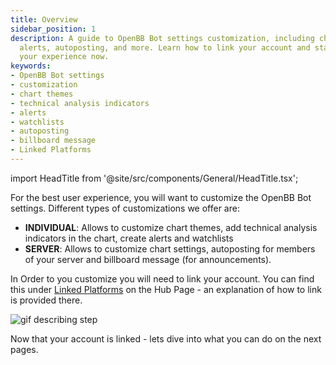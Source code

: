 ```yaml
---
title: Overview
sidebar_position: 1
description: A guide to OpenBB Bot settings customization, including chart themes,
  alerts, autoposting, and more. Learn how to link your account and start personalizing
  your experience now.
keywords:
- OpenBB Bot settings
- customization
- chart themes
- technical analysis indicators
- alerts
- watchlists
- autoposting
- billboard message
- Linked Platforms
---
```


import HeadTitle from '@site/src/components/General/HeadTitle.tsx';

<HeadTitle title="Overview - Customizing - Usage | OpenBB Bot Docs" />

For the best user experience, you will want to customize the OpenBB Bot settings. Different types of customizations we offer are:

<div className="flex">
  <ul>
    <li>
      <strong>INDIVIDUAL</strong>: Allows to customize chart themes, add technical analysis indicators in the chart, create alerts and watchlists
    </li>
    <li>
      <strong>SERVER</strong>: Allows to customize chart settings, autoposting for members of your server and billboard message (for announcements).
    </li>
  </ul>
</div>

In Order to you customize you will need to link your account. You can find this under [Linked Platforms](https://my.openbb.co/app/bot/linked-platforms) on the Hub Page - an explanation of how to link is provided there.

<div className="flex justify-center h-full w-[800px] rounded-r-[4px]">
<img
    className="h-full object-cover"
    alt="gif describing step"
    src="https://openbb-web-assets.s3.amazonaws.com/docusaurus-openbb-bot-walkthrough-gifs/page2.gif"
  />
  </div>

Now that your account is linked - lets dive into what you can do on the next pages.
